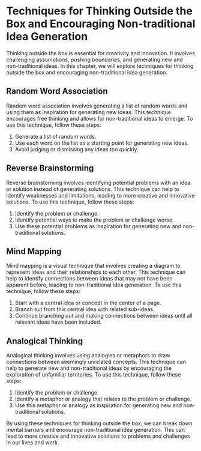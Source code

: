 Techniques for Thinking Outside the Box and Encouraging Non-traditional Idea Generation
============================================================================================================================

Thinking outside the box is essential for creativity and innovation. It involves challenging assumptions, pushing boundaries, and generating new and non-traditional ideas. In this chapter, we will explore techniques for thinking outside the box and encouraging non-traditional idea generation.

Random Word Association
-----------------------

Random word association involves generating a list of random words and using them as inspiration for generating new ideas. This technique encourages free thinking and allows for non-traditional ideas to emerge. To use this technique, follow these steps:

1. Generate a list of random words.
2. Use each word on the list as a starting point for generating new ideas.
3. Avoid judging or dismissing any ideas too quickly.

Reverse Brainstorming
---------------------

Reverse brainstorming involves identifying potential problems with an idea or solution instead of generating solutions. This technique can help to identify weaknesses and limitations, leading to more creative and innovative solutions. To use this technique, follow these steps:

1. Identify the problem or challenge.
2. Identify potential ways to make the problem or challenge worse.
3. Use these potential problems as inspiration for generating new and non-traditional solutions.

Mind Mapping
------------

Mind mapping is a visual technique that involves creating a diagram to represent ideas and their relationships to each other. This technique can help to identify connections between ideas that may not have been apparent before, leading to non-traditional idea generation. To use this technique, follow these steps:

1. Start with a central idea or concept in the center of a page.
2. Branch out from this central idea with related sub-ideas.
3. Continue branching out and making connections between ideas until all relevant ideas have been included.

Analogical Thinking
-------------------

Analogical thinking involves using analogies or metaphors to draw connections between seemingly unrelated concepts. This technique can help to generate new and non-traditional ideas by encouraging the exploration of unfamiliar territories. To use this technique, follow these steps:

1. Identify the problem or challenge.
2. Identify a metaphor or analogy that relates to the problem or challenge.
3. Use this metaphor or analogy as inspiration for generating new and non-traditional solutions.

By using these techniques for thinking outside the box, we can break down mental barriers and encourage non-traditional idea generation. This can lead to more creative and innovative solutions to problems and challenges in our lives and work.
